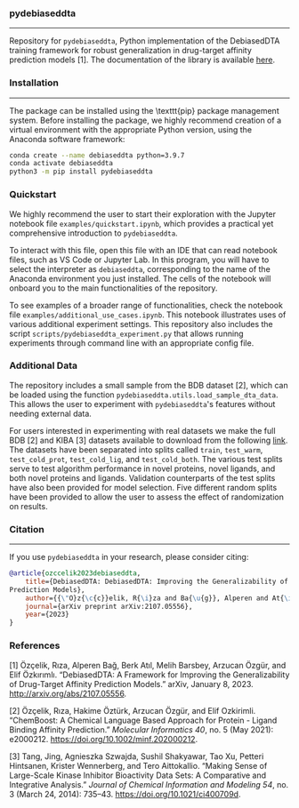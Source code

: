### pydebiaseddta
-----------------

Repository for `pydebiaseddta`, Python implementation of the DebiasedDTA training framework for robust generalization in drug-target affinity prediction models [1]. The documentation of the library is available [here](https://rizaozcelik.github.io/pydebiaseddta/).

### Installation
----------------
The package can be installed using the \texttt{pip} package management system. Before installing the package, we highly recommend creation of a virtual environment with the appropriate Python version, using the Anaconda software framework:
```bash
conda create --name debiaseddta python=3.9.7
conda activate debiaseddta
python3 -m pip install pydebiaseddta
```
### Quickstart
We highly recommend the user to start their exploration with the Jupyter notebook file `examples/quickstart.ipynb`, which provides a practical yet comprehensive introduction to `pydebiaseddta`.

To interact with this file, open this file with an IDE that can read notebook files, such as VS Code or Jupyter Lab. In this program, you will have to select the interpreter as `debiaseddta`, corresponding to the name of the Anaconda environment you just installed. The cells of the notebook will onboard you to the main functionalities of the repository.

To see examples of a broader range of functionalities, check the notebook file `examples/additional_use_cases.ipynb`. This notebook illustrates uses of various additional experiment settings. This repository also includes the script `scripts/pydebiaseddta_experiment.py` that allows running experiments through command line with an appropriate config file.

### Additional Data
The repository includes a small sample from the BDB dataset [2], which can be loaded using the function `pydebiaseddta.utils.load_sample_dta_data`. This allows the user to experiment with `pydebiaseddta`'s features without needing external data.

For users interested in experimenting with real datasets we make the full BDB [2] and KIBA [3] datasets available to download from the following [link](https://drive.google.com/drive/folders/1ihpWgYqugjEKEN9ceyTKCIQxpp1DP_XS?usp=drive_link). The datasets have been separated into splits called `train`, `test_warm`, `test_cold_prot`, `test_cold_lig`, and `test_cold_both`. The various test splits serve to test algorithm performance in novel proteins, novel ligands, and both novel proteins and ligands. Validation counterparts of the test splits have also been provided for model selection. Five different random splits have been provided to allow the user to assess the effect of randomization on results.

### Citation
------------
If you use `pydebiaseddta` in your research, please consider citing:

```bibtex
@article{ozccelik2023debiaseddta,
    title={DebiasedDTA: DebiasedDTA: Improving the Generalizability of Drug-Target Affinity
Prediction Models},
    author={{\"O}z{\c{c}}elik, R{\i}za and Ba{\u{g}}, Alperen and At{\i}l, Berk and Barsbey, Melih and {\"O}zg{\"u}r, Arzucan and {\"O}zk{\i}r{\i}ml{\i}, Elif},
    journal={arXiv preprint arXiv:2107.05556},
    year={2023}
}
```
### References
[1] Özçelik, Rıza, Alperen Bağ, Berk Atıl, Melih Barsbey, Arzucan Özgür, and Elif Özkırımlı. “DebiasedDTA: A Framework for Improving the Generalizability of Drug-Target Affinity Prediction Models.” arXiv, January 8, 2023. http://arxiv.org/abs/2107.05556.

[2] Özçelik, Rıza, Hakime Öztürk, Arzucan Özgür, and Elif Ozkirimli. “ChemBoost: A Chemical Language Based Approach for Protein - Ligand Binding Affinity Prediction.” _Molecular Informatics 40_, no. 5 (May 2021): e2000212. https://doi.org/10.1002/minf.202000212.

[3] Tang, Jing, Agnieszka Szwajda, Sushil Shakyawar, Tao Xu, Petteri Hintsanen, Krister Wennerberg, and Tero Aittokallio. “Making Sense of Large-Scale Kinase Inhibitor Bioactivity Data Sets: A Comparative and Integrative Analysis.” _Journal of Chemical Information and Modeling 54_, no. 3 (March 24, 2014): 735–43. https://doi.org/10.1021/ci400709d.

